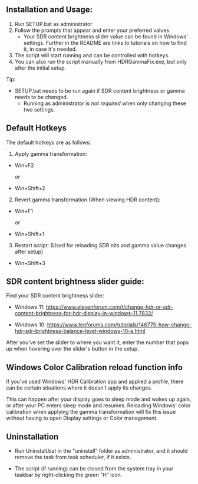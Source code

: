 ## Installation and Usage:

1. Run SETUP.bat as administrator
2. Follow the prompts that appear and enter your preferred values.
   - Your SDR content brightness slider value can be found in Windows' settings. Further in the 
   README are links to tutorials on how to find it, in case it's needed. 
3. The script will start running and can be controlled with hotkeys.
4. You can also run the script manually from HDRGammaFix.exe, but only after the initial setup.

Tip:

- SETUP.bat needs to be run again if SDR content brightness or gamma needs to be changed.
   - Running as administrator is *not required* when only changing these two settings.

## Default Hotkeys

The default hotkeys are as follows:

1. Apply gamma transformation:

 - Win+F2
   
    _or_
   
 - Win+Shift+2

2. Revert gamma transformation (When viewing HDR content):

 - Win+F1
   
    _or_
  
 - Win+Shift+1

3. Restart script: (Used for reloading SDR nits and gamma value changes after setup)

- Win+Shift+3


## SDR content brightness slider guide:

Find your SDR content brightness slider:

- Windows 11: https://www.elevenforum.com/t/change-hdr-or-sdr-content-brightness-for-hdr-display-in-windows-11.7832/

- Windows 10: https://www.tenforums.com/tutorials/146775-how-change-hdr-sdr-brightness-balance-level-windows-10-a.html

After you've set the slider to where you want it, enter the number that pops up when hovering over the slider's button in the setup.


## Windows Color Calibration reload function info

If you've used Windows' HDR Calibration app and applied a profile, there can be certain situations where it doesn't apply its changes.

This can happen after your display goes to sleep mode and wakes up again, or after your PC enters sleep mode and resumes. Reloading Windows' 
color calibration when applying the gamma transformation will fix this issue without having to open Display settings or Color management.


## Uninstallation

- Run Uninstall.bat in the "uninstall" folder as administrator, and it should remove the task from task scheduler, if it exists.

- The script (if running) can be closed from the system tray in your taskbar by right-clicking the green "H" icon.